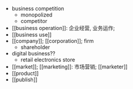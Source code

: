- business competition
    - monopolized
    - competitor
- [[business operation]]: 企业经营, 业务运作;
- [[business use]]
- [[company]]; [[corporation]]; firm
    - shareholder
- digital business??
    - retail electronics store
- [[market]]; [[marketing]]: 市场营销; [[marketer]]
- [[product]]
- [[publish]]
